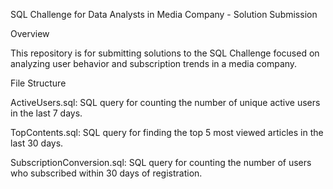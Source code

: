 SQL Challenge for Data Analysts in Media Company - Solution Submission 

Overview

This repository is for submitting solutions to the SQL Challenge focused on analyzing user behavior and subscription trends in a media company.

File Structure

ActiveUsers.sql: SQL query for counting the number of unique active users in the last 7 days.

TopContents.sql: SQL query for finding the top 5 most viewed articles in the last 30 days.

SubscriptionConversion.sql: SQL query for counting the number of users who subscribed within 30 days of registration.


